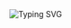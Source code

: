 <img src="https://readme-typing-svg.demolab.com?font=Fira+Code&pause=1000&width=585&lines=Hello%2C+I'm+Ibrahim+Abdallah+%2C+Welcome+To+My+Profile+!;I+am+an+aspiring+++Frontend+Developer;Always+learning+new+things" alt="Typing SVG" />

